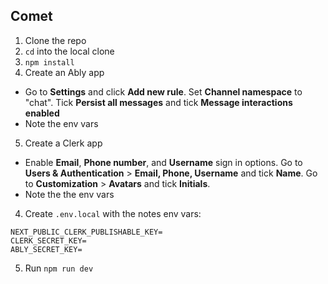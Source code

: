 ## Comet

1. Clone the repo
2. `cd` into the local clone
3. `npm install`
4. Create an Ably app
- Go to **Settings** and click **Add new rule**. Set **Channel namespace** to "chat". Tick **Persist all messages** and tick **Message interactions enabled**
- Note the env vars
5. Create a Clerk app 
- Enable **Email**, **Phone number**, and **Username** sign in options. Go to **Users & Authentication** > **Email, Phone, Username** and tick **Name**. Go to **Customization** > **Avatars** and tick **Initials**.
- Note the the env vars
4. Create `.env.local` with the notes env vars:

```
NEXT_PUBLIC_CLERK_PUBLISHABLE_KEY=
CLERK_SECRET_KEY=
ABLY_SECRET_KEY=
```

5. Run `npm run dev`